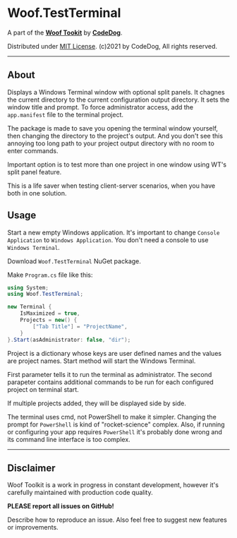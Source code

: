 ﻿# Woof.TestTerminal

A part of the [**Woof Tookit**](../../Readme.md)
by **[CodeDog](https://www.codedog.pl)**.

Distributed under [MIT License](https://en.wikipedia.org/wiki/MIT_License).
(c)2021 by CodeDog, All rights reserved.

---

## About

Displays a Windows Terminal window with optional split panels.
It chagnes the current directory to the current configuration output directory.
It sets the window title and prompt. To force administrator access, add the
`app.manifest` file to the terminal project.

The package is made to save you opening the terminal window yourself, then changing
the directory to the project's output.
And you don't see this annoying too long path to your project output directory
with no room to enter commands.

Important option is to test more than one project in one window using WT's
split panel feature.

This is a life saver when testing client-server scenarios, when you have both
in one solution.

## Usage

Start a new empty Windows application. It's important to change
`Console Application` to `Windows Application`. You don't need a console to use
`Windows Terminal`.

Download `Woof.TestTerminal` NuGet package.

Make `Program.cs` file like this:

```cs
using System;
using Woof.TestTerminal;

new Terminal {
    IsMaximized = true,
    Projects = new() {
        ["Tab Title"] = "ProjectName",
    }
}.Start(asAdministrator: false, "dir");
```

Project is a dictionary whose keys are user defined names and the values are
project names. Start method will start the Windows Terminal.

First parameter tells it to run the terminal as administrator.
The second parapeter contains additional commands to be run for each configured project
on terminal start.

If multiple projects added, they will be displayed side by side.

The terminal uses cmd, not PowerShell to make it simpler.
Changing the prompt for `PowerShell` is kind of "rocket-science" complex.
Also, if running or configuring your app requires `PowerShell` it's probably
done wrong and its command line interface is too complex.

---

## Disclaimer

Woof Toolkit is a work in progress in constant development,
however it's carefully maintained with production code quality.

**PLEASE report all issues on GitHub!**

Describe how to reproduce an issue.
Also feel free to suggest new features or improvements.